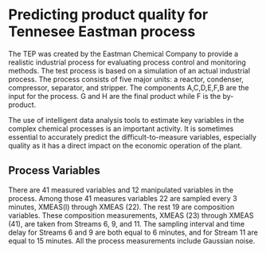 # Predicting product quality for Tennesee Eastman process

The TEP was created by the Eastman Chemical Company to provide a realistic industrial process for evaluating process control and monitoring methods. The test process is based on a simulation of an actual industrial process. The process consists of five major units: a reactor, condenser, compressor, separator, and stripper. The components A,C,D,E,F,B are the input for the process. G and H are the final product while F is the by-product.

The use of  intelligent data analysis tools to estimate key variables in the complex chemical processes is an important activity. It is sometimes essential to accurately predict the difficult-to-measure variables, especially quality as it has a direct impact on the economic operation of the plant.

## Process Variables
There are 41 measured variables and 12 manipulated variables in the process. Among those 41 measures variables 22 are sampled every 3 minutes, XMEAS(l) through XMEAS (22). The rest 19 are composition variables. These composition measurements, XMEAS (23) through XMEAS (41), are taken from Streams 6, 9, and 11. The sampling interval and time delay for Streams 6 and 9 are both equal to 6 minutes, and for Stream 11 are equal to 15 minutes. All the process measurements include Gaussian noise.
